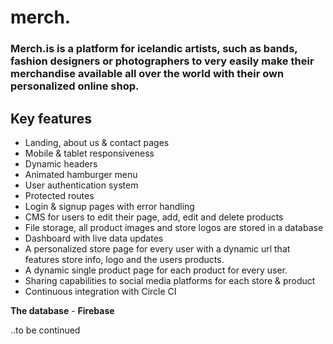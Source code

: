 # merch.

### Merch.is is a platform for icelandic artists, such as bands, fashion designers or photographers to very easily make their merchandise available all over the world with their own personalized online shop.

## Key features

- Landing, about us & contact pages
- Mobile & tablet responsiveness
- Dynamic headers
- Animated hamburger menu
- User authentication system
- Protected routes
- Login & signup pages with error handling
- CMS for users to edit their page, add, edit and delete products
- File storage, all product images and store logos are stored in a database
- Dashboard with live data updates
- A personalized store page for every user with a dynamic url that features store info, logo and the users products.
- A dynamic single product page for each product for every user.
- Sharing capabilities to social media platforms for each store & product
- Continuous integration with Circle CI

**The database** - **Firebase**

..to be continued
